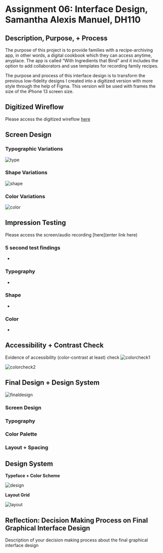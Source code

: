 # Assignment 06: Interface Design, Samantha Alexis Manuel, DH110


## Description, Purpose, + Process
The purpose of this project is to provide families with a recipe-archiving app, in other words, a digital cookbook which they can access anytime, anyplace. The app is called “With Ingredients that Bind” and it includes the option to add collaborators and use templates for recording family recipes. 


The purpose and process of this interface design is to transform the previous low-fidelity designs I created into a digitized version with more style through the help of Figma. This version will be used with frames the size of the iPhone 13 screen size. 


## Digitized Wireflow 
Please access the digitized wireflow [here](https://www.figma.com/file/4KN1fCa5r7IX7vht8ZwpEG/DH110---Assignment-06?type=design&node-id=0-1&t=PHL7AGLXS4tTG3DZ-0)


## Screen Design 
### Typographic Variations 
![type](typographicvariations.jpg)
### Shape Variations 
![shape](shapevariations.jpg)
### Color Variations 
![color](colorvariations.jpg)


## Impression Testing 
Please access the screen/audio recording [here](enter link here)

### 5 second test findings 
* 

### Typography 
* 

### Shape
* 

### Color
* 


## Accessibility + Contrast Check 
Evidence of accessibility (color-contrast at least) check
![colorcheck1](colorcon1.jpg)

![colorcheck2](colorcon2.jpg)


## Final Design + Design System 
![finaldesign](finaldesign.jpg)


### Screen Design 
### Typography
### Color Palette 
### Layout + Spacing 


## Design System 
**Typeface + Color Scheme**

![design](design.jpg)



**Layout Grid**

![layout](design2.jpg)


## Reflection: Decision Making Process on Final Graphical Interface Design
Description of your decision making process about the final graphical interface design









